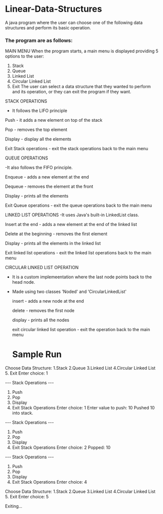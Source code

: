 # Linear-Data-Structures
A java program where the user can choose one of the following data structures and perform its basic operation.

### The program are as follows: 

MAIN MENU
When the program starts, a main menu is displayed providing 5 options to the user:
  1. Stack
  2. Queue
  3. Linked List
  4. Circular Linked List
  5. Exit
The user can select a data structure that they wanted to perform and its operation, or they can exit the program if they want.

STACK OPERATIONS

- It follows the LIFO principle
  
Push - it adds a new element on top of the stack

Pop - removes the top element

Display - display all the elements

Exit Stack operations - exit the stack operations back to the main menu

QUEUE OPERATIONS

-It also follows the FIFO principle.

Enqueue - adds a new element at the end 

Dequeue - removes the element at the front

Display - prints all the elements 

Exit Queue operations - exit the queue operations back to the main menu


LINKED LIST OPERATIONS 
-It uses Java's built-in LinkedList class.

Insert at the end - adds a new element at the end of the linked list

Delete at the beginning - removes the first element

Display - prints all the elements in the linked list 

Exit linked list operations - exit the linked list operations back to the main menu


CIRCULAR LINKED LIST OPERATION

- It is a custom implemeentation where the last node points back to the head node.
  
- Made using two classes 'Noded' and 'CircularLinkedList'
  
  insert - adds a new node at the end

  delete - removes the first node
  
  display - prints all the nodes
  
  exit circular linked list operation - exit the operation back to the main menu

  # Sample Run

Choose Data Structure:
1.Stack
2.Queue
3.Linked List
4.Circular Linked List
5. Exit
Enter choice: 1

--- Stack Operations ---
1. Push
2. Pop
3. Display
4. Exit Stack Operations
Enter choice: 1
Enter value to push: 10
Pushed 10 into stack.

--- Stack Operations ---
1. Push
2. Pop
3. Display
4. Exit Stack Operations
Enter choice: 2
Popped: 10

--- Stack Operations ---
1. Push
2. Pop
3. Display
4. Exit Stack Operations
Enter choice: 4

Choose Data Structure:
1.Stack
2.Queue
3.Linked List
4.Circular Linked List
5. Exit
Enter choice: 5

Exiting...

  

